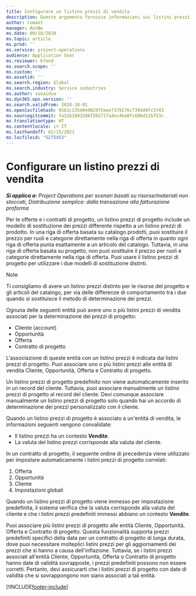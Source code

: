 ```yaml
---
title: Configurare un listino prezzi di vendita
description: Questo argomento fornisce informazioni sui listini prezzi di vendita per la determinazione dei prezzi del progetto.
author: rumant
manager: AnnBe
ms.date: 09/18/2020
ms.topic: article
ms.prod: ''
ms.service: project-operations
audience: Application User
ms.reviewer: kfend
ms.search.scope: ''
ms.custom: ''
ms.assetid: ''
ms.search.region: Global
ms.search.industry: Service industries
ms.author: suvaidya
ms.dyn365.ops.version: ''
ms.search.validFrom: 2020-10-01
ms.openlocfilehash: 05b1c13540e902975eee7379276cf394d9fc5743
ms.sourcegitcommit: fa32b1893286f20271fa4ec4be8fc68bd135f53c
ms.translationtype: HT
ms.contentlocale: it-IT
ms.lasthandoff: 02/15/2021
ms.locfileid: "5275453"
---
```

# <a name="set-up-a-sales-price-list"></a>Configurare un listino prezzi di vendita

_**Si applica a:** Project Operations per scenari basati su risorse/materiali non stoccati, Distribuzione semplice: dalla transazione alla fatturazione proforma_

Per le offerte e i contratti di progetto, un listino prezzi di progetto include un modello di sostituzione dei prezzi differente rispetto a un listino prezzi di prodotto. In una riga di offerta basata su catalogo prodotti, puoi sostituire il prezzo per ruoli e categorie direttamente nella riga di offerta in quanto ogni riga di offerta punta esattamente a un articolo del catalogo. Tuttavia, in una riga di offerta basata su progetto, non puoi sostituire il prezzo per ruoli e categorie direttamente nella riga di offerta. Puoi usare il listino prezzi di progetto per utilizzare i due modelli di sostituzione distinti.

> [!NOTE]
> Ti consigliamo di avere un listino prezzi distinto per le risorse del progetto e gli articoli del catalogo, per via delle differenze di comportamento tra i due quando si sostituisce il metodo di determinazione dei prezzi.

Ognuna delle seguenti entità può avere uno o più listini prezzi di vendita associati per la determinazione dei prezzi di progetto:

- Cliente (account) 
- Opportunità 
- Offerta 
- Contratto di progetto

L'associazione di queste entità con un listino prezzi è indicata dai listini prezzi di progetto. Puoi associare uno o più listini prezzi alle entità di vendita Cliente, Opportunità, Offerta e Contratto di progetto.

Un listino prezzi di progetto predefinito non viene automaticamente inserito in un record del cliente. Tuttavia, puoi associare manualmente un listino prezzi di progetto al record del cliente. Devi comunque associare manualmente un listino prezzi di progetto solo quando hai un accordo di determinazione dei prezzi personalizzato con il cliente. 

Quando un listino prezzi di progetto è associato a un'entità di vendita, le informazioni seguenti vengono convalidate:

- Il listino prezzi ha un contesto **Vendite**. 
- La valuta del listino prezzi corrisponde alla valuta del cliente. 

In un contratto di progetto, il seguente ordine di precedenza viene utilizzato per impostare automaticamente i listini prezzi di progetto correlati:

1. Offerta
2. Opportunità
3. Cliente 
4. Impostazioni globali 

Quando un listino prezzi di progetto viene immesso per impostazione predefinita, il sistema verifica che la valuta corrisponde alla valuta del cliente e che i listini prezzi predefiniti immessi abbiano un contesto **Vendite**.

Puoi associare più listini prezzi di progetto alle entità Cliente, Opportunità, Offerta e Contratto di progetto. Questa funzionalità supporta prezzi predefiniti specifici della data per un contratto di progetto di lunga durata, dove puoi necessitare molteplici listini prezzi per gli aggiornamenti dei prezzi che si hanno a causa dell'inflazione. Tuttavia, se i listini prezzi associati all'entità Cliente, Opportunità, Offerta o Contratto di progetto hanno date di validità sovrapposte, i prezzi predefiniti possono non essere corretti. Pertanto, devi assicurarti che i listini prezzi di progetto con date di validità che si sovrappongono non siano associati a tali entità.


[!INCLUDE[footer-include](../includes/footer-banner.md)]